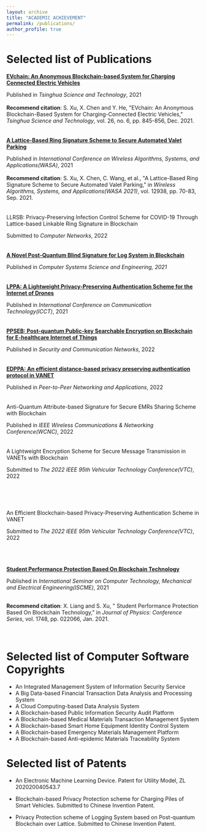 ```yaml
---
layout: archive
title: "ACADEMIC ACHIEVEMENT"
permalink: /publications/
author_profile: true
---
```


Selected list of Publications
======

[**EVchain: An Anonymous Blockchain-based System for Charging Connected Electric Vehicles**](https://ieeexplore.ieee.org/stamp/stamp.jsp?tp=&arnumber=9449329) 

Published in *Tsinghua Science and Technology*, 2021  
<br>
**Recommend citation**: S. Xu, X. Chen and Y. He, "EVchain: An Anonymous Blockchain-Based System for Charging-Connected Electric Vehicles," *Tsinghua Science and Technology*, vol. 26, no. 6, pp. 845-856, Dec. 2021.
<br><br><br>
[**A Lattice-Based Ring Signature Scheme to Secure Automated Valet Parking**](https://link.springer.com/chapter/10.1007%2F978-3-030-86130-8_6)  

Published in *International Conference on Wireless Algorithms, Systems, and Applications(WASA)*, 2021  
<br>
**Recommend citation**: S. Xu, X. Chen, C. Wang, et al., "A Lattice-Based Ring Signature Scheme to Secure Automated Valet Parking," in *Wireless Algorithms, Systems, and Applications(WASA 2021)*, vol. 12938, pp. 70-83, Sep. 2021.
<br><br><br>
LLRSB: Privacy-Preserving Infection Control Scheme for COVID-19 Through Lattice-based Linkable Ring Signature in Blockchain

Submitted to *Computer Networks*, 2022
<br><br><br>
[**A Novel Post-Quantum Blind Signature for Log System in Blockchain**](https://www.techscience.com/csse/v41n3/45554)

Published in *Computer Systems Science and Engineering, 2021*
<br><br><br>
[**LPPA: A Lightweight Privacy-Preserving Authentication Scheme for the Internet of Drones**](https://ieeexplore.ieee.org/document/9658014)

Published in *International Conference on Communication Technology(ICCT)*, 2021
<br><br><br>
[**PPSEB: Post-quantum Public-key Searchable Encryption on Blockchain for E-healthcare Internet of Things**](https://www.hindawi.com/journals/scn/2022/3368819/)  

Published in *Security and Communication Networks*, 2022
<br><br><br>
[**EDPPA: An efficient distance-based privacy preserving authentication protocol in VANET**](https://link.springer.com/article/10.1007/s12083-022-01297-5)  

Published in *Peer-to-Peer Networking and Applications*, 2022
<br><br><br>
Anti-Quantum Attribute-based Signature for Secure EMRs Sharing Scheme with Blockchain  

Published in *IEEE Wireless Communications & Networking Conference(WCNC)*, 2022
<br><br><br>
A Lightweight Encryption Scheme for Secure Message Transmission in VANETs with Blockchain

Submitted to *The 2022 IEEE 95th Vehicular Technology Conference(VTC)*, 2022

<br><br><br>

An Efficient Blockchain-based Privacy-Preserving Authentication Scheme in VANET 

Submitted to *The 2022 IEEE 95th Vehicular Technology Conference(VTC)*, 2022

<br><br><br>
[**Student Performance Protection Based On Blockchain Technology**](https://iopscience.iop.org/article/10.1088/1742-6596/1748/2/022006/pdf)  

Published in *International Seminar on Computer Technology, Mechanical and Electrical Engineering(ISCME)*, 2021
<br><br>

**Recommend citation**: X. Liang and S. Xu, " Student Performance Protection Based On Blockchain Technology," in *Journal of Physics: Conference Series*, vol. 1748, pp. 022066, Jan. 2021.
<br><br><br>

Selected list of Computer Software Copyrights
======

* An Integrated Management System of Information Security Service
* A Big Data-based Financial Transaction Data Analysis and Processing System
* A Cloud Computing-based Data Analysis System
* A Blockchain-based Public Information Security Audit Platform
* A Blockchain-based Medical Materials Transaction Management System
* A Blockchain-based Smart Home Equipment Identity Control System
* A Blockchain-based Emergency Materials Management Platform
* A Blockchain-based Anti-epidemic Materials Traceability System

  
  
Selected list of Patents
======
  * An Electronic Machine Learning Device. Patent for Utility Model, ZL 202020040543.7

  * Blockchain-based Privacy Protection scheme for Charging Piles of Smart Vehicles. Submitted to Chinese Invention Patent.

  * Privacy Protection scheme of Logging System based on Post-quantum Blockchain over Lattice. Submitted to Chinese Invention Patent.




